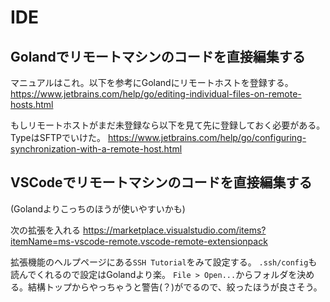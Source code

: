 # IDE

## Golandでリモートマシンのコードを直接編集する
マニュアルはこれ。以下を参考にGolandにリモートホストを登録する。
https://www.jetbrains.com/help/go/editing-individual-files-on-remote-hosts.html

もしリモートホストがまだ未登録なら以下を見て先に登録しておく必要がある。TypeはSFTPでいけた。
https://www.jetbrains.com/help/go/configuring-synchronization-with-a-remote-host.html


## VSCodeでリモートマシンのコードを直接編集する
(Golandよりこっちのほうが使いやすいかも)

次の拡張を入れる
https://marketplace.visualstudio.com/items?itemName=ms-vscode-remote.vscode-remote-extensionpack

拡張機能のヘルプページにある`SSH Tutorial`をみて設定する。
`.ssh/config`も読んでくれるので設定はGolandより楽。
`File > Open...`からフォルダを決める。結構トップからやっちゃうと警告(？)がでるので、絞ったほうが良さそう。

